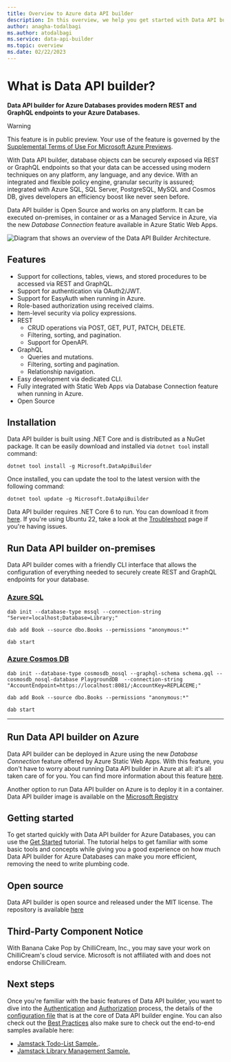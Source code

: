 ```yaml
---
title: Overview to Azure data API builder
description: In this overview, we help you get started with Data API builder (DAB) for Azure Databases.
author: anagha-todalbagi
ms.author: atodalbagi
ms.service: data-api-builder
ms.topic: overview
ms.date: 02/22/2023
---
```


# What is Data API builder?

**Data API builder for Azure Databases provides modern REST and GraphQL endpoints to your Azure Databases.**

> [!WARNING]
> This feature is in public preview. Your use of the feature is governed by the [Supplemental Terms of Use For Microsoft Azure Previews](https://azure.microsoft.com/support/legal/preview-supplemental-terms/).

With Data API builder, database objects can be securely exposed via REST or GraphQL endpoints so that your data can be accessed using modern techniques on any platform, any language, and any device. With an integrated and flexible policy engine, granular security is assured; integrated with Azure SQL, SQL Server, PostgreSQL, MySQL and Cosmos DB, gives developers an efficiency boost like never seen before.

Data API builder is Open Source and works on any platform. It can be executed on-premises, in container or as a Managed Service in Azure, via the new _Database Connection_ feature available in Azure Static Web Apps.

![Diagram that shows an overview of the Data API Builder Architecture.](./media/data-api-builder-architecture-overview.png)

## Features

- Support for collections, tables, views, and stored procedures to be accessed via REST and GraphQL.
- Support for authentication via OAuth2/JWT.
- Support for EasyAuth when running in Azure.
- Role-based authorization using received claims.
- Item-level security via policy expressions.
- REST
  - CRUD operations via POST, GET, PUT, PATCH, DELETE.
  - Filtering, sorting, and pagination.
  - Support for OpenAPI.
- GraphQL
  - Queries and mutations.
  - Filtering, sorting and pagination.
  - Relationship navigation.
- Easy development via dedicated CLI.
- Fully integrated with Static Web Apps via Database Connection feature when running in Azure.
- Open Source

## Installation

Data API builder is built using .NET Core and is distributed as a NuGet package. It can be easily download and installed via `dotnet tool` install command:

```shell
dotnet tool install -g Microsoft.DataApiBuilder
```

Once installed, you can update the tool to the latest version with the following command:

```shell
dotnet tool update -g Microsoft.DataApiBuilder
```

Data API builder requires .NET Core 6 to run. You can download it from [here](https://dotnet.microsoft.com/download/dotnet/6.0). If you're using Ubuntu 22, take a look at the [Troubleshoot](./troubleshoot.md) page if you're having issues.

## Run Data API builder on-premises

Data API builder comes with a friendly CLI interface that allows the configuration of everything needed to securely create REST and GraphQL endpoints for your database.

### [Azure SQL](#tab/azure-sql)

```shell
dab init --database-type mssql --connection-string "Server=localhost;Database=Library;"

dab add Book --source dbo.Books --permissions "anonymous:*"

dab start
```

### [Azure Cosmos DB](#tab/azure-cosmosdb)

```shell
dab init --database-type cosmosdb_nosql --graphql-schema schema.gql --cosmosdb_nosql-database PlaygroundDB  --connection-string "AccountEndpoint=https://localhost:8081/;AccountKey=REPLACEME;"

dab add Book --source dbo.Books --permissions "anonymous:*"

dab start
```

---

## Run Data API builder on Azure

Data API builder can be deployed in Azure using the new _Database Connection_ feature offered by Azure Static Web Apps. With this feature, you don't have to worry about running Data API builder in Azure at all: it's all taken care of for you. You can find more information about this feature [here](/azure/static-web-apps/database-overview).

Another option to run Data API builder on Azure is to deploy it in a container. Data API builder image is available on the [Microsoft Registry](https://mcr.microsoft.com/product/azure-databases/data-api-builder/about)

## Getting started

To get started quickly with Data API builder for Azure Databases, you can use the [Get Started](./get-started/get-started-with-data-api-builder.md) tutorial. The tutorial helps to get familiar with some basic tools and concepts while giving you a good experience on how much Data API builder for Azure Databases can make you more efficient, removing the need to write plumbing code.

## Open source

Data API builder is open source and released under the MIT license. The repository is available [here](https://github.com/Azure/data-api-builder)

## Third-Party Component Notice

With Banana Cake Pop by ChilliCream, Inc., you may save your work on ChilliCream's cloud service. Microsoft is not affiliated with and does not endorse ChilliCream.

## Next steps

Once you're familiar with the basic features of Data API builder, you want to dive into the [Authentication](./authentication.md) and [Authorization](./authorization.md) process, the details of the [configuration file](./configuration-file/overview.md) that is at the core of Data API builder engine. You can also check out the [Best Practices](./best-practices.md) also make sure to check out the end-to-end samples available here:

- [Jamstack Todo-List Sample.](https://github.com/Azure-Samples/dab-swa-todo).
- [Jamstack Library Management Sample.](https://github.com/Azure-Samples/dab-swa-library-demo)
